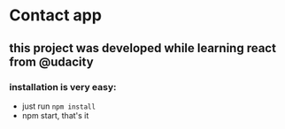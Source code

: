 # Contact app

## this project was developed while learning react from @udacity

### installation is very easy:
- just run `npm install`
- npm start, that's it
